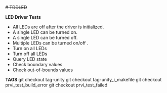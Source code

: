 ~~# TDDLED~~

**LED Driver Tests**

 - All LEDs are off after the driver is initialized.
 - A single LED can be turned on.
 - A single LED can be turned off.
 - Multiple LEDs can be turned on/off .
 - Turn on all LEDs
 - Turn off all LEDs
 - Query LED state
 - Check boundary values
 - Check out-of-bounds values

**TAGS**
git checkout tag-unity
git checkout tag-unity_i_makefile
git checkout prvi_test_build_error
git checkout prvi_test_failed


